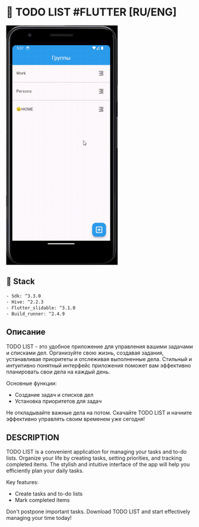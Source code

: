 # 🎉 TODO LIST #FLUTTER [RU/ENG]


<img width="300" alt="TODO_FLUTTER" src="readme_img/Android Emulator.gif" />

## 🦉 Stack
    - Sdk: ^3.3.0
    - Hive: ^2.2.3
    - Flutter_slidable: ^3.1.0
    - Build_runner: ^2.4.9

## Описание

TODO LIST - это удобное приложение для управления вашими задачами и списками дел. Организуйте свою жизнь, создавая задания, устанавливая приоритеты и отслеживая выполненные дела. Стильный и интуитивно понятный интерфейс приложения поможет вам эффективно планировать свои дела на каждый день.

Основные функции:

- Создание задач и списков дел
- Установка приоритетов для задач


Не откладывайте важные дела на потом. Скачайте TODO LIST и начните эффективно управлять своим временем уже сегодня!

## DESCRIPTION

TODO LIST is a convenient application for managing your tasks and to-do lists. Organize your life by creating tasks, setting priorities, and tracking completed items. The stylish and intuitive interface of the app will help you efficiently plan your daily tasks.

Key features:
- Create tasks and to-do lists
- Mark completed items


Don't postpone important tasks. Download TODO LIST and start effectively managing your time today!
